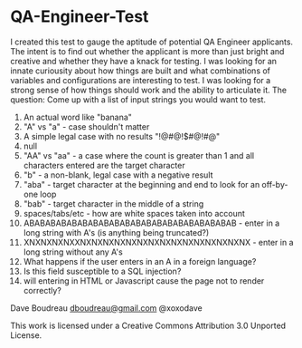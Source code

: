 QA-Engineer-Test
================

I created this test to gauge the aptitude of potential QA Engineer applicants. The intent is to find out whether the applicant is more than just bright and creative and whether they have a knack for testing. I was looking for an innate curiousity about how things are built and what combinations of variables and configurations are interesting to test. I was looking for a strong sense of how things should work and the ability to articulate it. The question: Come up with a list of input strings you would want to test. 

1) An actual word like "banana"
2) "A" vs "a" - case shouldn't matter
3) A simple legal case with no results "!@#@!$#@!#@"
4) null
5) "AA" vs "aa" - a case where the count is greater than 1 and all characters entered are the target character
6) "b" - a non-blank, legal case with a negative result
7) "aba" - target character at the beginning and end to look for an off-by-one loop
8) "bab" - target character in the middle of a string
9) spaces/tabs/etc - how are white spaces taken into account
10) ABABABABABABABABABABABABABABABABABABABAB - enter in a long string with A's (is anything being truncated?)
11) XNXNXNXNXXNXNXNXNXNXNXNXNXNXNXNXNXNXNXNX - enter in a long string without any A's
12) What happens if the user enters in an A in a foreign language?
13) Is this field susceptible to a SQL injection?
14) will entering in HTML or Javascript cause the page not to render correctly?

Dave Boudreau
dboudreau@gmail.com
@xoxodave

This work is licensed under a Creative Commons Attribution 3.0 Unported License.
